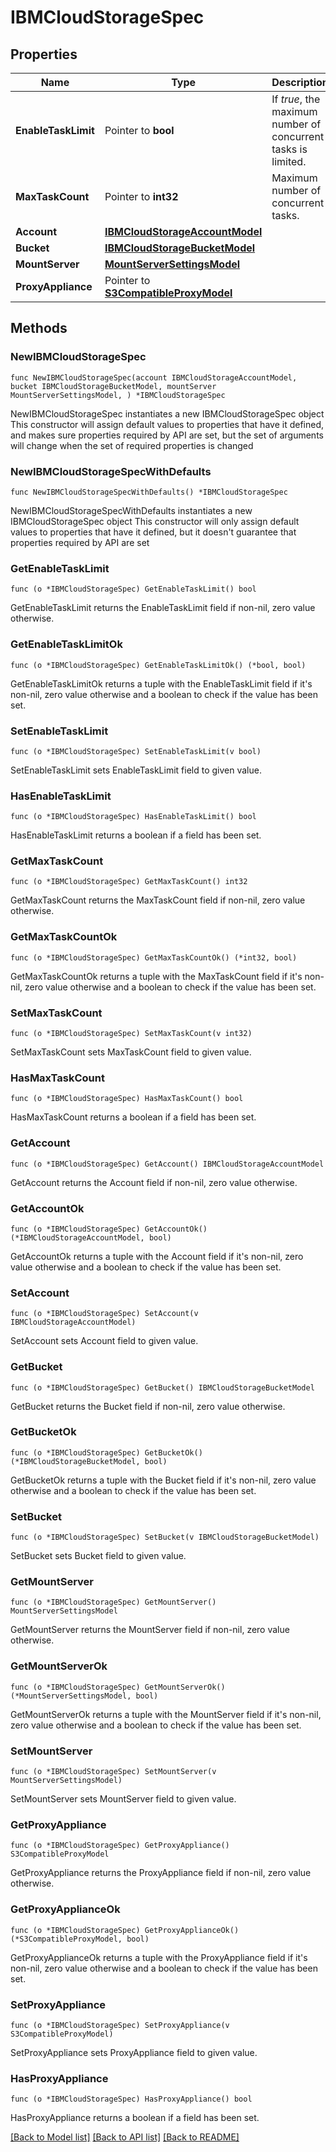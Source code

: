# IBMCloudStorageSpec

## Properties

Name | Type | Description | Notes
------------ | ------------- | ------------- | -------------
**EnableTaskLimit** | Pointer to **bool** | If *true*, the maximum number of concurrent tasks is limited. | [optional] 
**MaxTaskCount** | Pointer to **int32** | Maximum number of concurrent tasks. | [optional] 
**Account** | [**IBMCloudStorageAccountModel**](IBMCloudStorageAccountModel.md) |  | 
**Bucket** | [**IBMCloudStorageBucketModel**](IBMCloudStorageBucketModel.md) |  | 
**MountServer** | [**MountServerSettingsModel**](MountServerSettingsModel.md) |  | 
**ProxyAppliance** | Pointer to [**S3CompatibleProxyModel**](S3CompatibleProxyModel.md) |  | [optional] 

## Methods

### NewIBMCloudStorageSpec

`func NewIBMCloudStorageSpec(account IBMCloudStorageAccountModel, bucket IBMCloudStorageBucketModel, mountServer MountServerSettingsModel, ) *IBMCloudStorageSpec`

NewIBMCloudStorageSpec instantiates a new IBMCloudStorageSpec object
This constructor will assign default values to properties that have it defined,
and makes sure properties required by API are set, but the set of arguments
will change when the set of required properties is changed

### NewIBMCloudStorageSpecWithDefaults

`func NewIBMCloudStorageSpecWithDefaults() *IBMCloudStorageSpec`

NewIBMCloudStorageSpecWithDefaults instantiates a new IBMCloudStorageSpec object
This constructor will only assign default values to properties that have it defined,
but it doesn't guarantee that properties required by API are set

### GetEnableTaskLimit

`func (o *IBMCloudStorageSpec) GetEnableTaskLimit() bool`

GetEnableTaskLimit returns the EnableTaskLimit field if non-nil, zero value otherwise.

### GetEnableTaskLimitOk

`func (o *IBMCloudStorageSpec) GetEnableTaskLimitOk() (*bool, bool)`

GetEnableTaskLimitOk returns a tuple with the EnableTaskLimit field if it's non-nil, zero value otherwise
and a boolean to check if the value has been set.

### SetEnableTaskLimit

`func (o *IBMCloudStorageSpec) SetEnableTaskLimit(v bool)`

SetEnableTaskLimit sets EnableTaskLimit field to given value.

### HasEnableTaskLimit

`func (o *IBMCloudStorageSpec) HasEnableTaskLimit() bool`

HasEnableTaskLimit returns a boolean if a field has been set.

### GetMaxTaskCount

`func (o *IBMCloudStorageSpec) GetMaxTaskCount() int32`

GetMaxTaskCount returns the MaxTaskCount field if non-nil, zero value otherwise.

### GetMaxTaskCountOk

`func (o *IBMCloudStorageSpec) GetMaxTaskCountOk() (*int32, bool)`

GetMaxTaskCountOk returns a tuple with the MaxTaskCount field if it's non-nil, zero value otherwise
and a boolean to check if the value has been set.

### SetMaxTaskCount

`func (o *IBMCloudStorageSpec) SetMaxTaskCount(v int32)`

SetMaxTaskCount sets MaxTaskCount field to given value.

### HasMaxTaskCount

`func (o *IBMCloudStorageSpec) HasMaxTaskCount() bool`

HasMaxTaskCount returns a boolean if a field has been set.

### GetAccount

`func (o *IBMCloudStorageSpec) GetAccount() IBMCloudStorageAccountModel`

GetAccount returns the Account field if non-nil, zero value otherwise.

### GetAccountOk

`func (o *IBMCloudStorageSpec) GetAccountOk() (*IBMCloudStorageAccountModel, bool)`

GetAccountOk returns a tuple with the Account field if it's non-nil, zero value otherwise
and a boolean to check if the value has been set.

### SetAccount

`func (o *IBMCloudStorageSpec) SetAccount(v IBMCloudStorageAccountModel)`

SetAccount sets Account field to given value.


### GetBucket

`func (o *IBMCloudStorageSpec) GetBucket() IBMCloudStorageBucketModel`

GetBucket returns the Bucket field if non-nil, zero value otherwise.

### GetBucketOk

`func (o *IBMCloudStorageSpec) GetBucketOk() (*IBMCloudStorageBucketModel, bool)`

GetBucketOk returns a tuple with the Bucket field if it's non-nil, zero value otherwise
and a boolean to check if the value has been set.

### SetBucket

`func (o *IBMCloudStorageSpec) SetBucket(v IBMCloudStorageBucketModel)`

SetBucket sets Bucket field to given value.


### GetMountServer

`func (o *IBMCloudStorageSpec) GetMountServer() MountServerSettingsModel`

GetMountServer returns the MountServer field if non-nil, zero value otherwise.

### GetMountServerOk

`func (o *IBMCloudStorageSpec) GetMountServerOk() (*MountServerSettingsModel, bool)`

GetMountServerOk returns a tuple with the MountServer field if it's non-nil, zero value otherwise
and a boolean to check if the value has been set.

### SetMountServer

`func (o *IBMCloudStorageSpec) SetMountServer(v MountServerSettingsModel)`

SetMountServer sets MountServer field to given value.


### GetProxyAppliance

`func (o *IBMCloudStorageSpec) GetProxyAppliance() S3CompatibleProxyModel`

GetProxyAppliance returns the ProxyAppliance field if non-nil, zero value otherwise.

### GetProxyApplianceOk

`func (o *IBMCloudStorageSpec) GetProxyApplianceOk() (*S3CompatibleProxyModel, bool)`

GetProxyApplianceOk returns a tuple with the ProxyAppliance field if it's non-nil, zero value otherwise
and a boolean to check if the value has been set.

### SetProxyAppliance

`func (o *IBMCloudStorageSpec) SetProxyAppliance(v S3CompatibleProxyModel)`

SetProxyAppliance sets ProxyAppliance field to given value.

### HasProxyAppliance

`func (o *IBMCloudStorageSpec) HasProxyAppliance() bool`

HasProxyAppliance returns a boolean if a field has been set.


[[Back to Model list]](../README.md#documentation-for-models) [[Back to API list]](../README.md#documentation-for-api-endpoints) [[Back to README]](../README.md)


